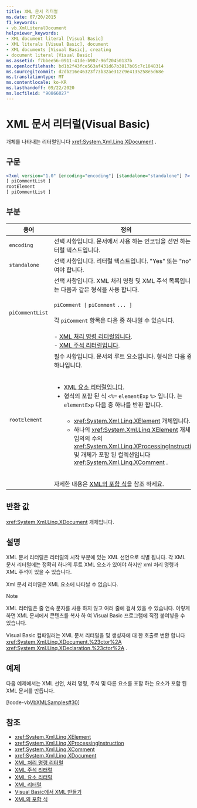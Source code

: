 ```yaml
---
title: XML 문서 리터럴
ms.date: 07/20/2015
f1_keywords:
- vb.XmlLiteralDocument
helpviewer_keywords:
- XML document literal [Visual Basic]
- XML literals [Visual Basic], document
- XML documents [Visual Basic], creating
- document literal [Visual Basic]
ms.assetid: f7bbee56-0911-41de-b907-96f20450137b
ms.openlocfilehash: bd1b2f43fce563af431d67b3817b05c7c1048314
ms.sourcegitcommit: d2db216e46323f73b32ae312c9e4135258e5d68e
ms.translationtype: MT
ms.contentlocale: ko-KR
ms.lasthandoff: 09/22/2020
ms.locfileid: "90866027"
---
```

# <a name="xml-document-literal-visual-basic"></a>XML 문서 리터럴(Visual Basic)

개체를 나타내는 리터럴입니다 <xref:System.Xml.Linq.XDocument> .  
  
## <a name="syntax"></a>구문  
  
```xml  
<?xml version="1.0" [encoding="encoding"] [standalone="standalone"] ?>  
[ piCommentList ]  
rootElement  
[ piCommentList ]  
```  
  
## <a name="parts"></a>부분  
  
|용어|정의|  
|---|---|  
|`encoding`|선택 사항입니다. 문서에서 사용 하는 인코딩을 선언 하는 리터럴 텍스트입니다.|  
|`standalone`|선택 사항입니다. 리터럴 텍스트입니다. "Yes" 또는 "no" 여야 합니다.|  
|`piCommentList`|선택 사항입니다. XML 처리 명령 및 XML 주석 목록입니다. 는 다음과 같은 형식을 사용 합니다.<br /><br /> `piComment [` `piComment` `... ]`<br /><br /> 각 `piComment` 항목은 다음 중 하나일 수 있습니다.<br /><br /> -   [XML 처리 명령 리터럴입니다](xml-processing-instruction-literal.md).<br />-   [XML 주석 리터럴입니다](xml-comment-literal.md).|  
|`rootElement`|필수 사항입니다. 문서의 루트 요소입니다. 형식은 다음 중 하나입니다.<br /><br /> <ul><li>[XML 요소 리터럴입니다](xml-element-literal.md).</li><li>형식의 포함 된 식 `<%=` `elementExp` `%>` 입니다. 는 `elementExp` 다음 중 하나를 반환 합니다.<br /><br /> <ul><li><xref:System.Xml.Linq.XElement> 개체입니다.</li><li>하나의 <xref:System.Xml.Linq.XElement> 개체와 임의의 수의 <xref:System.Xml.Linq.XProcessingInstruction> 및 개체가 포함 된 컬렉션입니다 <xref:System.Xml.Linq.XComment> .</li></ul></li></ul><br /> 자세한 내용은 [XML의 포함 식](../../programming-guide/language-features/xml/embedded-expressions-in-xml.md)을 참조 하세요.|  
  
## <a name="return-value"></a>반환 값  

 <xref:System.Xml.Linq.XDocument> 개체입니다.  
  
## <a name="remarks"></a>설명  

 XML 문서 리터럴은 리터럴의 시작 부분에 있는 XML 선언으로 식별 됩니다. 각 XML 문서 리터럴에는 정확히 하나의 루트 XML 요소가 있어야 하지만 xml 처리 명령과 XML 주석이 있을 수 있습니다.  
  
 Xml 문서 리터럴은 XML 요소에 나타날 수 없습니다.  
  
> [!NOTE]
> XML 리터럴은 줄 연속 문자를 사용 하지 않고 여러 줄에 걸쳐 있을 수 있습니다. 이렇게 하면 XML 문서에서 콘텐츠를 복사 하 여 Visual Basic 프로그램에 직접 붙여넣을 수 있습니다.  
  
 Visual Basic 컴파일러는 XML 문서 리터럴을 및 생성자에 대 한 호출로 변환 합니다 <xref:System.Xml.Linq.XDocument.%23ctor%2A> <xref:System.Xml.Linq.XDeclaration.%23ctor%2A> .  
  
## <a name="example"></a>예제  

 다음 예제에서는 XML 선언, 처리 명령, 주석 및 다른 요소를 포함 하는 요소가 포함 된 XML 문서를 만듭니다.  
  
 [!code-vb[VbXMLSamples#30](~/samples/snippets/visualbasic/VS_Snippets_VBCSharp/VbXMLSamples/VB/XMLSamples13.vb#30)]  
  
## <a name="see-also"></a>참조

- <xref:System.Xml.Linq.XElement>
- <xref:System.Xml.Linq.XProcessingInstruction>
- <xref:System.Xml.Linq.XComment>
- <xref:System.Xml.Linq.XDocument>
- [XML 처리 명령 리터럴](xml-processing-instruction-literal.md)
- [XML 주석 리터럴](xml-comment-literal.md)
- [XML 요소 리터럴](xml-element-literal.md)
- [XML 리터럴](index.md)
- [Visual Basic에서 XML 만들기](../../programming-guide/language-features/xml/creating-xml.md)
- [XML의 포함 식](../../programming-guide/language-features/xml/embedded-expressions-in-xml.md)
